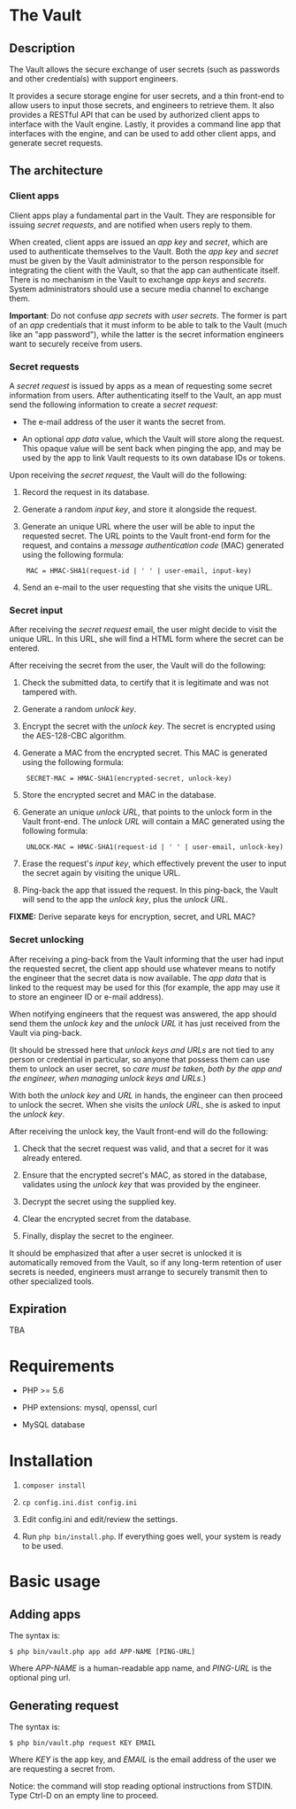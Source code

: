 The Vault
=========

Description
-----------

The Vault allows the secure exchange of user secrets (such as
passwords and other credentials) with support engineers.

It provides a secure storage engine for user secrets, and a thin
front-end to allow users to input those secrets, and engineers to
retrieve them. It also provides a RESTful API that can be used by
authorized client apps to interface with the Vault engine. Lastly, it
provides a command line app that interfaces with the engine, and can
be used to add other client apps, and generate secret requests.


## The architecture

### Client apps

Client apps play a fundamental part in the Vault. They are responsible
for issuing *secret requests*, and are notified when users reply to
them.

When created, client apps are issued an *app key* and *secret*, which
are used to authenticate themselves to the Vault. Both the *app key*
and *secret* must be given by the Vault administrator to the person
responsible for integrating the client with the Vault, so that the app
can authenticate itself. There is no mechanism in the Vault to
exchange *app keys* and *secrets*. System administrators should use a secure
media channel to exchange them.

**Important**: Do not confuse *app secrets* with *user secrets*. The
former is part of an *app* credentials that it must inform to be able
to talk to the Vault (much like an "app password"), while the latter is
the secret information engineers want to securely receive from users.


### Secret requests

A *secret request* is issued by apps as a mean of requesting some
secret information from users. After authenticating itself to the
Vault, an app must send the following information to create a *secret
request*:

* The e-mail address of the user it wants the secret from.

* An optional *app data* value, which the Vault will store along the
  request. This opaque value will be sent back when pinging the app,
  and may be used by the app to link Vault requests to its own
  database IDs or tokens.

Upon receiving the *secret request*, the Vault will do the following:

1. Record the request in its database.

2. Generate a random *input key*, and store it alongside the request.

3. Generate an unique URL where the user will be able to input the
   requested secret. The URL points to the Vault front-end form for
   the request, and contains a *message authentication code* (MAC)
   generated using the following formula:

        MAC = HMAC-SHA1(request-id | ' ' | user-email, input-key)

4. Send an e-mail to the user requesting that she visits the unique
   URL.


### Secret input

After receiving the *secret request* email, the user might decide to
visit the unique URL. In this URL, she will find a HTML form where the
secret can be entered.

After receiving the secret from the user, the Vault will do the
following:

1. Check the submitted data, to certify that it is legitimate and was
   not tampered with.

2. Generate a random *unlock key*.

3. Encrypt the secret with the *unlock key*. The secret is encrypted
   using the AES-128-CBC algorithm.

4. Generate a MAC from the encrypted secret. This MAC is generated
   using the following formula:

        SECRET-MAC = HMAC-SHA1(encrypted-secret, unlock-key)

5. Store the encrypted secret and MAC in the database.

6. Generate an unique *unlock URL*, that points to the unlock form in
   the Vault front-end. The *unlock URL* will contain a MAC generated
   using the following formula:

        UNLOCK-MAC = HMAC-SHA1(request-id | ' ' | user-email, unlock-key)

5. Erase the request's *input key*, which effectively prevent the user
   to input the secret again by visiting the unique URL.

6. Ping-back the app that issued the request. In this ping-back, the
   Vault will send to the app the *unlock key*, plus the *unlock URL*.


**FIXME:** Derive separate keys for encryption, secret, and URL MAC?


### Secret unlocking

After receiving a ping-back from the Vault informing that the user had
input the requested secret, the client app should use whatever means
to notify the engineer that the secret data is now available. The *app
data* that is linked to the request may be used for this (for example,
the app may use it to store an engineer ID or e-mail address).

When notifying engineers that the request was answered, the app should
send them the *unlock key* and the *unlock URL* it has just received
from the Vault via ping-back.

(It should be stressed here that *unlock keys and URLs* are not tied
to any person or credential in particular, so anyone that possess them
can use them to unlock an user secret, so *care must be taken, both by
the app and the engineer, when managing unlock keys and URLs*.)

With both the *unlock key* and *URL* in hands, the engineer can then
proceed to unlock the secret. When she visits the *unlock URL*, she is
asked to input the *unlock key*.

After receiving the unlock key, the Vault front-end will do the
following:

1. Check that the secret request was valid, and that a secret for it
   was already entered.

2. Ensure that the encrypted secret's MAC, as stored in the database,
   validates using the *unlock key* that was provided by the engineer.

3. Decrypt the secret using the supplied key.

4. Clear the encrypted secret from the database.

5. Finally, display the secret to the engineer.

It should be emphasized that after a user secret is unlocked it is
automatically removed from the Vault, so if any long-term retention of
user secrets is needed, engineers must arrange to securely transmit
then to other specialized tools.


## Expiration

TBA


Requirements
============

* PHP >= 5.6

* PHP extensions: mysql, openssl, curl

* MySQL database


Installation
============

1. `composer install`

2. `cp config.ini.dist config.ini`

3. Edit config.ini and edit/review the settings.

4. Run `php bin/install.php`. If everything goes well, your system is
   ready to be used.


Basic usage
===========

Adding apps
-----------

The syntax is:

    $ php bin/vault.php app add APP-NAME [PING-URL]

Where *APP-NAME* is a human-readable app name, and *PING-URL* is the
optional ping url.


Generating request
------------------

The syntax is:

    $ php bin/vault.php request KEY EMAIL

Where *KEY* is the app key, and *EMAIL* is the email address of the
user we are requesting a secret from.

Notice: the command will stop reading optional instructions from
STDIN. Type Ctrl-D on an empty line to proceed.
